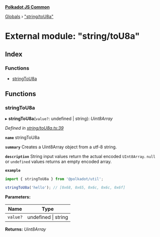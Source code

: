 **[Polkadot JS Common](../README.md)**

[Globals](../globals.md) › ["string/toU8a"](_string_tou8a_.md)

# External module: "string/toU8a"

## Index

### Functions

* [stringToU8a](_string_tou8a_.md#stringtou8a)

## Functions

###  stringToU8a

▸ **stringToU8a**(`value?`: undefined | string): *Uint8Array*

*Defined in [string/toU8a.ts:39](https://github.com/polkadot-js/common/blob/5e494b7/packages/util/src/string/toU8a.ts#L39)*

**`name`** stringToU8a

**`summary`** Creates a Uint8Array object from a utf-8 string.

**`description`** 
String input values return the actual encoded `UInt8Array`. `null` or `undefined` values returns an empty encoded array.

**`example`** 
<BR>

```javascript
import { stringToU8a } from '@polkadot/util';

stringToU8a('hello'); // [0x68, 0x65, 0x6c, 0x6c, 0x6f]
```

**Parameters:**

Name | Type |
------ | ------ |
`value?` | undefined \| string |

**Returns:** *Uint8Array*